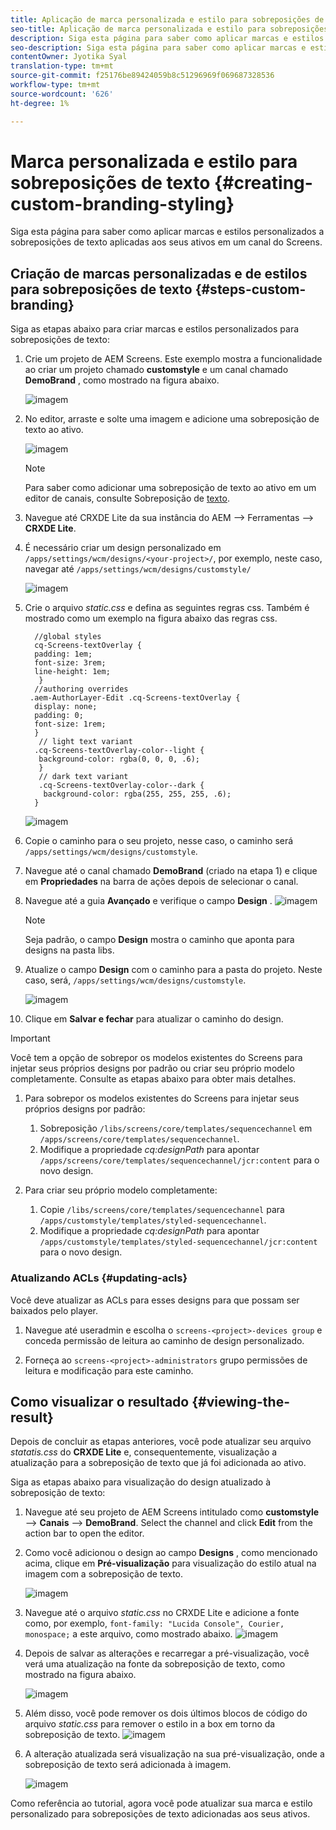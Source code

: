 ```yaml
---
title: Aplicação de marca personalizada e estilo para sobreposições de texto
seo-title: Aplicação de marca personalizada e estilo para sobreposições de texto
description: Siga esta página para saber como aplicar marcas e estilos personalizados a sobreposições de texto.
seo-description: Siga esta página para saber como aplicar marcas e estilos personalizados a sobreposições de texto.
contentOwner: Jyotika Syal
translation-type: tm+mt
source-git-commit: f25176be89424059b8c51296969f069687328536
workflow-type: tm+mt
source-wordcount: '626'
ht-degree: 1%

---
```



# Marca personalizada e estilo para sobreposições de texto {#creating-custom-branding-styling}

Siga esta página para saber como aplicar marcas e estilos personalizados a sobreposições de texto aplicadas aos seus ativos em um canal do Screens.

## Criação de marcas personalizadas e de estilos para sobreposições de texto {#steps-custom-branding}

Siga as etapas abaixo para criar marcas e estilos personalizados para sobreposições de texto:

1. Crie um projeto de AEM Screens. Este exemplo mostra a funcionalidade ao criar um projeto chamado **customstyle** e um canal chamado **DemoBrand** , como mostrado na figura abaixo.

   ![imagem](/help/user-guide/assets/custom-brand/custom-brand1.png)

1. No editor, arraste e solte uma imagem e adicione uma sobreposição de texto ao ativo.

   ![imagem](/help/user-guide/assets/custom-brand/custom-brand2.png)

   >[!NOTE]
   >Para saber como adicionar uma sobreposição de texto ao ativo em um editor de canais, consulte Sobreposição de [texto](/help/user-guide/text-overlay.md).

1. Navegue até CRXDE Lite da sua instância do AEM —> Ferramentas —> **CRXDE Lite**.

1. É necessário criar um design personalizado em `/apps/settings/wcm/designs/<your-project>/`, por exemplo, neste caso, navegar até `/apps/settings/wcm/designs/customstyle/`

   ![imagem](/help/user-guide/assets/custom-brand/custom-brand3.png)

1. Crie o arquivo *static.css* e defina as seguintes regras css. Também é mostrado como um exemplo na figura abaixo das regras css.

   ```shell
     //global styles
     cq-Screens-textOverlay {
     padding: 1em;
     font-size: 3rem;
     line-height: 1em;
      }
     //authoring overrides
    .aem-AuthorLayer-Edit .cq-Screens-textOverlay {
     display: none;
     padding: 0;
     font-size: 1rem;
     }
      // light text variant
     .cq-Screens-textOverlay-color--light {
      background-color: rgba(0, 0, 0, .6);
      }
      // dark text variant
      .cq-Screens-textOverlay-color--dark {
       background-color: rgba(255, 255, 255, .6);
     }
   ```

   ![imagem](/help/user-guide/assets/custom-brand/custom-brand4.png)

1. Copie o caminho para o seu projeto, nesse caso, o caminho será `/apps/settings/wcm/designs/customstyle`.

1. Navegue até o canal chamado **DemoBrand** (criado na etapa 1) e clique em **Propriedades** na barra de ações depois de selecionar o canal.

1. Navegue até a guia **Avançado** e verifique o campo **Design** .
   ![imagem](/help/user-guide/assets/custom-brand/custom-brand5.png)

   >[!NOTE]
   >Seja padrão, o campo **Design** mostra o caminho que aponta para designs na pasta libs.

1. Atualize o campo **Design** com o caminho para a pasta do projeto. Neste caso, será, `/apps/settings/wcm/designs/customstyle`.

   ![imagem](/help/user-guide/assets/custom-brand/custom-brand6.png)

1. Clique em **Salvar e fechar** para atualizar o caminho do design.

>[!IMPORTANT]
>
> Você tem a opção de sobrepor os modelos existentes do Screens para injetar seus próprios designs por padrão ou criar seu próprio modelo completamente. Consulte as etapas abaixo para obter mais detalhes.

1. Para sobrepor os modelos existentes do Screens para injetar seus próprios designs por padrão:

   1. Sobreposição `/libs/screens/core/templates/sequencechannel` em `/apps/screens/core/templates/sequencechannel`.
   1. Modifique a propriedade *cq:designPath* para apontar `/apps/screens/core/templates/sequencechannel/jcr:content` para o novo design.

1. Para criar seu próprio modelo completamente:
   1. Copie `/libs/screens/core/templates/sequencechannel` para `/apps/customstyle/templates/styled-sequencechannel`.
   1. Modifique a propriedade *cq:designPath* para apontar `/apps/customstyle/templates/styled-sequencechannel/jcr:content` para o novo design.


### Atualizando ACLs {#updating-acls}

Você deve atualizar as ACLs para esses designs para que possam ser baixados pelo player.

1. Navegue até useradmin e escolha o `screens-<project>-devices group` e conceda permissão de leitura ao caminho de design personalizado.

1. Forneça ao `screens-<project>-administrators` grupo permissões de leitura e modificação para este caminho.

## Como visualizar o resultado {#viewing-the-result}

Depois de concluir as etapas anteriores, você pode atualizar seu arquivo *statatis.css* do **CRXDE Lite** e, consequentemente, visualização a atualização para a sobreposição de texto que já foi adicionada ao ativo.

Siga as etapas abaixo para visualização do design atualizado à sobreposição de texto:

1. Navegue até seu projeto de AEM Screens intitulado como **customstyle** —> **Canais** —> **DemoBrand**. Select the channel and click **Edit** from the action bar to open the editor.

1. Como você adicionou o design ao campo **Designs** , como mencionado acima, clique em **Pré-visualização** para visualização do estilo atual na imagem com a sobreposição de texto.

   ![imagem](/help/user-guide/assets/custom-brand/custom-brand7.png)

1. Navegue até o arquivo *static.css* no CRXDE Lite e adicione a fonte como, por exemplo, `font-family: "Lucida Console", Courier, monospace;` a este arquivo, como mostrado abaixo.
   ![imagem](/help/user-guide/assets/custom-brand/custom-brand8.png)

1. Depois de salvar as alterações e recarregar a pré-visualização, você verá uma atualização na fonte da sobreposição de texto, como mostrado na figura abaixo.

   ![imagem](/help/user-guide/assets/custom-brand/custom-brand9.png)

1. Além disso, você pode remover os dois últimos blocos de código do arquivo *static.css* para remover o estilo in a box em torno da sobreposição de texto.
   ![imagem](/help/user-guide/assets/custom-brand/custom-brand10.png)

1. A alteração atualizada será visualização na sua pré-visualização, onde a sobreposição de texto será adicionada à imagem.

   ![imagem](/help/user-guide/assets/custom-brand/custom-brand11.png)

Como referência ao tutorial, agora você pode atualizar sua marca e estilo personalizado para sobreposições de texto adicionadas aos seus ativos.









